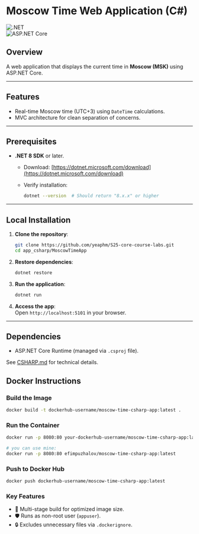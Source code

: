 # Moscow Time Web Application (C#)

![.NET](https://img.shields.io/badge/.NET-8.0-blue)  
![ASP.NET Core](https://img.shields.io/badge/Framework-ASP.NET_Core-green)

## Overview  

A web application that displays the current time in **Moscow (MSK)** using ASP.NET Core.  

---

## Features  

- Real-time Moscow time (UTC+3) using `DateTime` calculations.  
- MVC architecture for clean separation of concerns.  

---

## Prerequisites  

- **.NET 8 SDK** or later.  
  - Download: [https://dotnet.microsoft.com/download](https://dotnet.microsoft.com/download)  
  - Verify installation:  

    ```bash
    dotnet --version  # Should return "8.x.x" or higher
    ```

---

## Local Installation  

1. **Clone the repository**:  

   ```bash
   git clone https://github.com/yeaphm/S25-core-course-labs.git
   cd app_csharp/MoscowTimeApp
   ```

2. **Restore dependencies**:  

   ```bash
   dotnet restore
   ```

3. **Run the application**:  

   ```bash
   dotnet run
   ```

4. **Access the app**:  
   Open `http://localhost:5101` in your browser.  

---

## Dependencies  

- ASP.NET Core Runtime (managed via `.csproj` file).  

See [CSHARP.md](CSHARP.md) for technical details.  

## Docker Instructions

### Build the Image
```bash
docker build -t dockerhub-username/moscow-time-csharp-app:latest .
```

### Run the Container
```bash
docker run -p 8080:80 your-dockerhub-username/moscow-time-csharp-app:latest

# you can use mine:
docker run -p 8080:80 efimpuzhalov/moscow-time-csharp-app:latest
```

### Push to Docker Hub
```bash
docker push dockerhub-username/moscow-time-csharp-app:latest
```

### Key Features  
- 🐳 Multi-stage build for optimized image size.  
- 🛡️ Runs as non-root user (`appuser`).  
- 🔒 Excludes unnecessary files via `.dockerignore`.  
